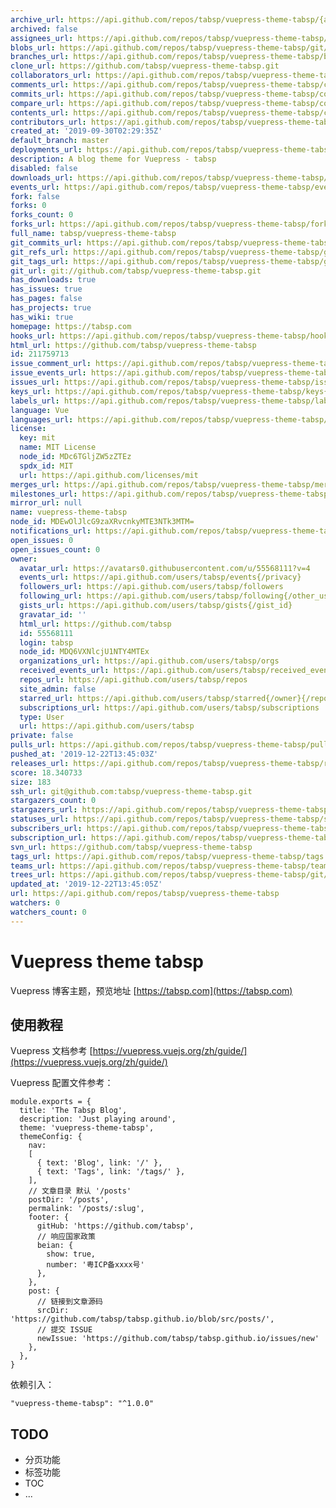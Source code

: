 ```yaml
---
archive_url: https://api.github.com/repos/tabsp/vuepress-theme-tabsp/{archive_format}{/ref}
archived: false
assignees_url: https://api.github.com/repos/tabsp/vuepress-theme-tabsp/assignees{/user}
blobs_url: https://api.github.com/repos/tabsp/vuepress-theme-tabsp/git/blobs{/sha}
branches_url: https://api.github.com/repos/tabsp/vuepress-theme-tabsp/branches{/branch}
clone_url: https://github.com/tabsp/vuepress-theme-tabsp.git
collaborators_url: https://api.github.com/repos/tabsp/vuepress-theme-tabsp/collaborators{/collaborator}
comments_url: https://api.github.com/repos/tabsp/vuepress-theme-tabsp/comments{/number}
commits_url: https://api.github.com/repos/tabsp/vuepress-theme-tabsp/commits{/sha}
compare_url: https://api.github.com/repos/tabsp/vuepress-theme-tabsp/compare/{base}...{head}
contents_url: https://api.github.com/repos/tabsp/vuepress-theme-tabsp/contents/{+path}
contributors_url: https://api.github.com/repos/tabsp/vuepress-theme-tabsp/contributors
created_at: '2019-09-30T02:29:35Z'
default_branch: master
deployments_url: https://api.github.com/repos/tabsp/vuepress-theme-tabsp/deployments
description: A blog theme for Vuepress - tabsp
disabled: false
downloads_url: https://api.github.com/repos/tabsp/vuepress-theme-tabsp/downloads
events_url: https://api.github.com/repos/tabsp/vuepress-theme-tabsp/events
fork: false
forks: 0
forks_count: 0
forks_url: https://api.github.com/repos/tabsp/vuepress-theme-tabsp/forks
full_name: tabsp/vuepress-theme-tabsp
git_commits_url: https://api.github.com/repos/tabsp/vuepress-theme-tabsp/git/commits{/sha}
git_refs_url: https://api.github.com/repos/tabsp/vuepress-theme-tabsp/git/refs{/sha}
git_tags_url: https://api.github.com/repos/tabsp/vuepress-theme-tabsp/git/tags{/sha}
git_url: git://github.com/tabsp/vuepress-theme-tabsp.git
has_downloads: true
has_issues: true
has_pages: false
has_projects: true
has_wiki: true
homepage: https://tabsp.com
hooks_url: https://api.github.com/repos/tabsp/vuepress-theme-tabsp/hooks
html_url: https://github.com/tabsp/vuepress-theme-tabsp
id: 211759713
issue_comment_url: https://api.github.com/repos/tabsp/vuepress-theme-tabsp/issues/comments{/number}
issue_events_url: https://api.github.com/repos/tabsp/vuepress-theme-tabsp/issues/events{/number}
issues_url: https://api.github.com/repos/tabsp/vuepress-theme-tabsp/issues{/number}
keys_url: https://api.github.com/repos/tabsp/vuepress-theme-tabsp/keys{/key_id}
labels_url: https://api.github.com/repos/tabsp/vuepress-theme-tabsp/labels{/name}
language: Vue
languages_url: https://api.github.com/repos/tabsp/vuepress-theme-tabsp/languages
license:
  key: mit
  name: MIT License
  node_id: MDc6TGljZW5zZTEz
  spdx_id: MIT
  url: https://api.github.com/licenses/mit
merges_url: https://api.github.com/repos/tabsp/vuepress-theme-tabsp/merges
milestones_url: https://api.github.com/repos/tabsp/vuepress-theme-tabsp/milestones{/number}
mirror_url: null
name: vuepress-theme-tabsp
node_id: MDEwOlJlcG9zaXRvcnkyMTE3NTk3MTM=
notifications_url: https://api.github.com/repos/tabsp/vuepress-theme-tabsp/notifications{?since,all,participating}
open_issues: 0
open_issues_count: 0
owner:
  avatar_url: https://avatars0.githubusercontent.com/u/55568111?v=4
  events_url: https://api.github.com/users/tabsp/events{/privacy}
  followers_url: https://api.github.com/users/tabsp/followers
  following_url: https://api.github.com/users/tabsp/following{/other_user}
  gists_url: https://api.github.com/users/tabsp/gists{/gist_id}
  gravatar_id: ''
  html_url: https://github.com/tabsp
  id: 55568111
  login: tabsp
  node_id: MDQ6VXNlcjU1NTY4MTEx
  organizations_url: https://api.github.com/users/tabsp/orgs
  received_events_url: https://api.github.com/users/tabsp/received_events
  repos_url: https://api.github.com/users/tabsp/repos
  site_admin: false
  starred_url: https://api.github.com/users/tabsp/starred{/owner}{/repo}
  subscriptions_url: https://api.github.com/users/tabsp/subscriptions
  type: User
  url: https://api.github.com/users/tabsp
private: false
pulls_url: https://api.github.com/repos/tabsp/vuepress-theme-tabsp/pulls{/number}
pushed_at: '2019-12-22T13:45:03Z'
releases_url: https://api.github.com/repos/tabsp/vuepress-theme-tabsp/releases{/id}
score: 18.340733
size: 183
ssh_url: git@github.com:tabsp/vuepress-theme-tabsp.git
stargazers_count: 0
stargazers_url: https://api.github.com/repos/tabsp/vuepress-theme-tabsp/stargazers
statuses_url: https://api.github.com/repos/tabsp/vuepress-theme-tabsp/statuses/{sha}
subscribers_url: https://api.github.com/repos/tabsp/vuepress-theme-tabsp/subscribers
subscription_url: https://api.github.com/repos/tabsp/vuepress-theme-tabsp/subscription
svn_url: https://github.com/tabsp/vuepress-theme-tabsp
tags_url: https://api.github.com/repos/tabsp/vuepress-theme-tabsp/tags
teams_url: https://api.github.com/repos/tabsp/vuepress-theme-tabsp/teams
trees_url: https://api.github.com/repos/tabsp/vuepress-theme-tabsp/git/trees{/sha}
updated_at: '2019-12-22T13:45:05Z'
url: https://api.github.com/repos/tabsp/vuepress-theme-tabsp
watchers: 0
watchers_count: 0
---
```

# Vuepress theme tabsp

Vuepress 博客主题，预览地址 [https://tabsp.com](https://tabsp.com)



## 使用教程

Vuepress 文档参考 [https://vuepress.vuejs.org/zh/guide/](https://vuepress.vuejs.org/zh/guide/)

Vuepress 配置文件参考：

```
module.exports = {
  title: 'The Tabsp Blog',
  description: 'Just playing around',
  theme: 'vuepress-theme-tabsp',
  themeConfig: {
    nav: 
    [
      { text: 'Blog', link: '/' },
      { text: 'Tags', link: '/tags/' },
    ],
    // 文章目录 默认 '/posts'
    postDir: '/posts',
    permalink: '/posts/:slug',
    footer: {
      gitHub: 'https://github.com/tabsp',
      // 响应国家政策
      beian: {
        show: true,
        number: '粤ICP备xxxx号'
      },
    },
    post: {
      // 链接到文章源码
      srcDir: 'https://github.com/tabsp/tabsp.github.io/blob/src/posts/',
      // 提交 ISSUE
      newIssue: 'https://github.com/tabsp/tabsp.github.io/issues/new'
    },
  },
}
```

依赖引入：

```
"vuepress-theme-tabsp": "^1.0.0"
```

## TODO

- 分页功能
- 标签功能
- TOC
- ...
